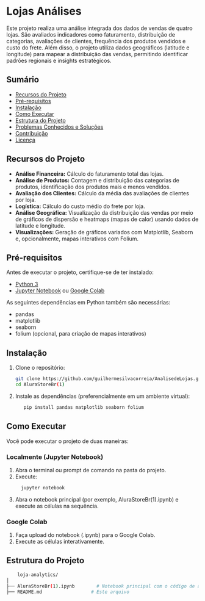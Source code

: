 # Lojas Análises

Este projeto realiza uma análise integrada dos dados de vendas de quatro lojas. São avaliados indicadores como faturamento, distribuição de categorias, avaliações de clientes, frequência dos produtos vendidos e custo do frete. Além disso, o projeto utiliza dados geográficos (latitude e longitude) para mapear a distribuição das vendas, permitindo identificar padrões regionais e insights estratégicos.

## Sumário

- [Recursos do Projeto](#recursos-do-projeto)
- [Pré-requisitos](#pré-requisitos)
- [Instalação](#instalação)
- [Como Executar](#como-executar)
- [Estrutura do Projeto](#estrutura-do-projeto)
- [Problemas Conhecidos e Soluções](#problemas-conhecidos-e-soluções)
- [Contribuição](#contribuição)
- [Licença](#licença)

## Recursos do Projeto

- **Análise Financeira:** Cálculo do faturamento total das lojas.
- **Análise de Produtos:** Contagem e distribuição das categorias de produtos, identificação dos produtos mais e menos vendidos.
- **Avaliação dos Clientes:** Cálculo da média das avaliações de clientes por loja.
- **Logística:** Cálculo do custo médio do frete por loja.
- **Análise Geográfica:** Visualização da distribuição das vendas por meio de gráficos de dispersão e heatmaps (mapas de calor) usando dados de latitude e longitude.
- **Visualizações:** Geração de gráficos variados com Matplotlib, Seaborn e, opcionalmente, mapas interativos com Folium.

## Pré-requisitos

Antes de executar o projeto, certifique-se de ter instalado:

- [Python 3](https://www.python.org/downloads/)
- [Jupyter Notebook](https://jupyter.org/) ou [Google Colab](https://colab.research.google.com/)

As seguintes dependências em Python também são necessárias:

- pandas
- matplotlib
- seaborn
- folium (opcional, para criação de mapas interativos)

## Instalação

1. Clone o repositório:
   ```bash
   git clone https://github.com/guilhermesilvacorreia/AnalisedeLojas.git
   cd AluraStoreBr(1)
2. Instale as dependências (preferencialmente em um ambiente virtual):
   ```bash
      pip install pandas matplotlib seaborn folium
## Como Executar
Você pode executar o projeto de duas maneiras:

### Localmente (Jupyter Notebook)
1. Abra o terminal ou prompt de comando na pasta do projeto.
2. Execute:
   ```bash
     jupyter notebook
3. Abra o notebook principal (por exemplo, AluraStoreBr(1).ipynb) e execute as células na sequência.

### Google Colab
1. Faça upload do notebook (.ipynb) para o Google Colab.
2. Execute as células interativamente.


## Estrutura do Projeto

```bash 
    loja-analytics/
│
├── AluraStoreBr(1).ipynb        # Notebook principal com o código de análise e geração de gráficos
├── README.md                  # Este arquivo
 
 
 

 

   
    
   